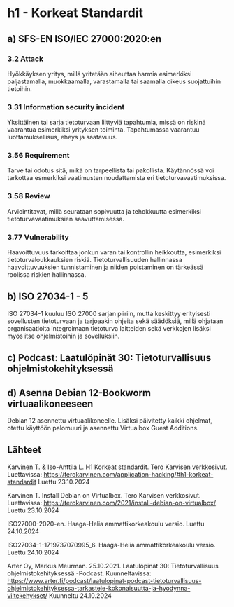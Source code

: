 # h1 - Korkeat Standardit

## a) SFS-EN ISO/IEC 27000:2020:en

### 3.2 Attack
Hyökkäyksen yritys, millä yritetään aiheuttaa harmia esimerkiksi paljastamalla, muokkaamalla, varastamalla tai saamalla oikeus suojattuihin tietoihin.
### 3.31 Information security incident
Yksittäinen tai sarja tietoturvaan liittyviä tapahtumia, missä on riskinä vaarantua esimerkiksi yrityksen toiminta. Tapahtumassa vaarantuu luottamuksellisus, eheys ja saatavuus.
### 3.56 Requirement
Tarve tai odotus sitä, mikä on tarpeellista tai pakollista. Käytännössä voi tarkottaa esmerkiksi vaatimusten noudattamista eri tietoturvavaatimuksissa.
### 3.58 Review
Arviointitavat, millä seurataan sopivuutta ja tehokkuutta esimerkiksi tietoturvavaatimuksien saavuttamisessa.
### 3.77 Vulnerability
Haavoittuvuus tarkoittaa jonkun varan tai kontrollin heikkoutta, esimerkiksi tietoturvaloukkauksien riskiä. Tietoturvallisuuden hallinnassa haavoittuvuuksien tunnistaminen ja niiden poistaminen on tärkeässä roolissa riskien hallinnassa.

## b) ISO 27034-1 - 5
ISO 27034-1 kuuluu ISO 27000 sarjan piiriin, mutta keskittyy erityisesti sovellusten tietoturvaan ja tarjoaakin ohjeita sekä säädöksiä, millä ohjataan organisaatioita integroimaan tietoturva laitteiden sekä verkkojen lisäksi myös itse ohjelmistoihin ja sovelluksiin.

## c) Podcast: Laatulöpinät 30: Tietoturvallisuus ohjelmistokehityksessä


## d) Asenna Debian 12-Bookworm virtuaalikoneeseen
Debian 12 asennettu virtuaalikoneelle. Lisäksi päivitetty kaikki ohjelmat, otettu käyttöön palomuuri ja asennettu Virtualbox Guest Additions.

## Lähteet
Karvinen T. & Iso-Anttila L. H1 Korkeat standardit. Tero Karvisen verkkosivut. Luettavissa: https://terokarvinen.com/application-hacking/#h1-korkeat-standardit Luettu 23.10.2024

Karvinen T. Install Debian on Virtualbox. Tero Karvisen verkkosivut. Luettavissa: https://terokarvinen.com/2021/install-debian-on-virtualbox/ Luettu 23.10.2024

ISO27000-2020-en. Haaga-Helia ammattikorkeakoulu versio. Luettu 24.10.2024

ISO27034-1-1719737070995_6. Haaga-Helia ammattikorkeakoulu versio. Luettu 24.10.2024

Arter Oy, Markus Meurman. 25.10.2021. Laatulöpinät 30: Tietoturvallisuus ohjelmistokehityksessä -Podcast. Kuunneltavissa: https://www.arter.fi/podcast/laatulopinat-podcast-tietoturvallisuus-ohjelmistokehityksessa-tarkastele-kokonaisuutta-ja-hyodynna-viitekehykset/ Kuunneltu 24.10.2024

